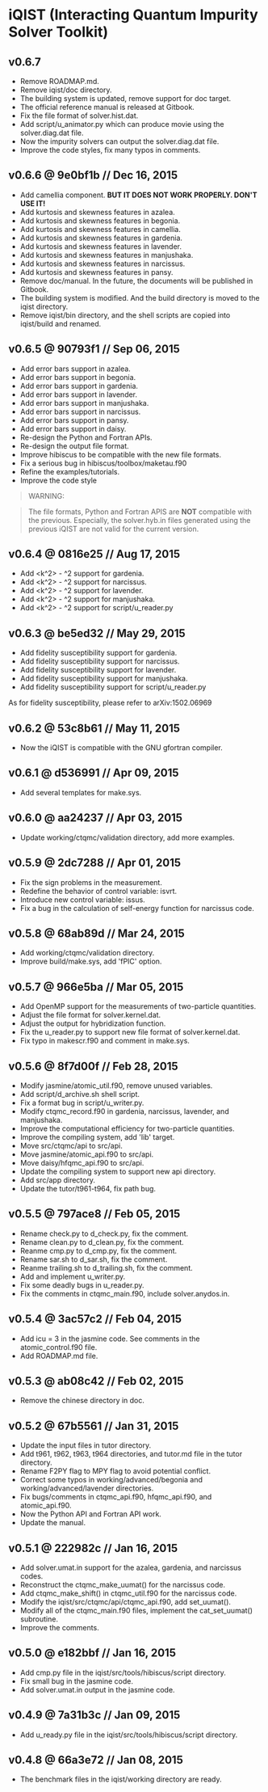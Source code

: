 # iQIST (Interacting Quantum Impurity Solver Toolkit)

## v0.6.7

* Remove ROADMAP.md.
* Remove iqist/doc directory.
* The building system is updated, remove support for doc target.
* The official reference manual is released at Gitbook.
* Fix the file format of solver.hist.dat.
* Add script/u_animator.py which can produce movie using the solver.diag.dat file.
* Now the impurity solvers can output the solver.diag.dat file.
* Improve the code styles, fix many typos in comments.

## v0.6.6 @ 9e0bf1b // Dec 16, 2015

* Add camellia component. **BUT IT DOES NOT WORK PROPERLY. DON'T USE IT!**
* Add kurtosis and skewness features in azalea.
* Add kurtosis and skewness features in begonia.
* Add kurtosis and skewness features in camellia.
* Add kurtosis and skewness features in gardenia.
* Add kurtosis and skewness features in lavender.
* Add kurtosis and skewness features in manjushaka.
* Add kurtosis and skewness features in narcissus.
* Add kurtosis and skewness features in pansy.
* Remove doc/manual. In the future, the documents will be published in Gitbook.
* The building system is modified. And the build directory is moved to the iqist directory.
* Remove iqist/bin directory, and the shell scripts are copied into iqist/build and renamed.

## v0.6.5 @ 90793f1 // Sep 06, 2015

* Add error bars support in azalea.
* Add error bars support in begonia.
* Add error bars support in gardenia.
* Add error bars support in lavender.
* Add error bars support in manjushaka.
* Add error bars support in narcissus.
* Add error bars support in pansy.
* Add error bars support in daisy.
* Re-design the Python and Fortran APIs.
* Re-design the output file format.
* Improve hibiscus to be compatible with the new file formats.
* Fix a serious bug in hibiscus/toolbox/maketau.f90
* Refine the examples/tutorials.
* Improve the code style

> WARNING:

> The file formats, Python and Fortran APIS are **NOT** compatible with the previous. Especially, the solver.hyb.in files generated using the previous iQIST are not valid for the current version.

## v0.6.4 @ 0816e25 // Aug 17, 2015

* Add <k^2> - <k>^2 support for gardenia.
* Add <k^2> - <k>^2 support for narcissus.
* Add <k^2> - <k>^2 support for lavender.
* Add <k^2> - <k>^2 support for manjushaka.
* Add <k^2> - <k>^2 support for script/u\_reader.py

## v0.6.3 @ be5ed32 // May 29, 2015

* Add fidelity susceptibility support for gardenia.
* Add fidelity susceptibility support for narcissus.
* Add fidelity susceptibility support for lavender.
* Add fidelity susceptibility support for manjushaka.
* Add fidelity susceptibility support for script/u\_reader.py

As for fidelity susceptibility, please refer to arXiv:1502.06969

## v0.6.2 @ 53c8b61 // May 11, 2015

* Now the iQIST is compatible with the GNU gfortran compiler.

## v0.6.1 @ d536991 // Apr 09, 2015

* Add several templates for make.sys.

## v0.6.0 @ aa24237 // Apr 03, 2015

* Update working/ctqmc/validation directory, add more examples.

## v0.5.9 @ 2dc7288 // Apr 01, 2015

* Fix the sign problems in the measurement.
* Redefine the behavior of control variable: isvrt.
* Introduce new control variable: issus.
* Fix a bug in the calculation of self-energy function for narcissus code.

## v0.5.8 @ 68ab89d // Mar 24, 2015

* Add working/ctqmc/validation directory.
* Improve build/make.sys, add 'fPIC' option.

## v0.5.7 @ 966e5ba // Mar 05, 2015

* Add OpenMP support for the measurements of two-particle quantities.
* Adjust the file format for solver.kernel.dat.
* Adjust the output for hybridization function.
* Fix the u\_reader.py to support new file format of solver.kernel.dat.
* Fix typo in makescr.f90 and comment in make.sys.

## v0.5.6 @ 8f7d00f // Feb 28, 2015

* Modify jasmine/atomic\_util.f90, remove unused variables.
* Add script/d\_archive.sh shell script.
* Fix a format bug in script/u\_writer.py.
* Modify ctqmc\_record.f90 in gardenia, narcissus, lavender, and manjushaka.
* Improve the computational efficiency for two-particle quantities.
* Improve the compiling system, add 'lib' target.
* Move src/ctqmc/api to src/api.
* Move jasmine/atomic\_api.f90 to src/api.
* Move daisy/hfqmc\_api.f90 to src/api.
* Update the compiling system to support new api directory.
* Add src/app directory.
* Update the tutor/t961-t964, fix path bug.

## v0.5.5 @ 797ace8 // Feb 05, 2015

* Rename check.py to d\_check.py, fix the comment.
* Rename clean.py to d\_clean.py, fix the comment.
* Reanme cmp.py to d\_cmp.py, fix the comment.
* Rename sar.sh to d\_sar.sh, fix the comment.
* Reanme trailing.sh to d\_trailing.sh, fix the comment.
* Add and implement u\_writer.py.
* Fix some deadly bugs in u\_reader.py.
* Fix the comments in ctqmc\_main.f90, include solver.anydos.in.

## v0.5.4 @ 3ac57c2 // Feb 04, 2015

* Add icu = 3 in the jasmine code. See comments in the atomic\_control.f90 file.
* Add ROADMAP.md file.

## v0.5.3 @ ab08c42 // Feb 02, 2015

* Remove the chinese directory in doc.

## v0.5.2 @ 67b5561 // Jan 31, 2015

* Update the input files in tutor directory.
* Add t961, t962, t963, t964 directories, and tutor.md file in the tutor directory.
* Rename F2PY flag to MPY flag to avoid potential conflict.
* Correct some typos in working/advanced/begonia and working/advanced/lavender directories.
* Fix bugs/comments in ctqmc\_api.f90, hfqmc\_api.f90, and atomic\_api.f90.
* Now the Python API and Fortran API work.
* Update the manual.

## v0.5.1 @ 222982c // Jan 16, 2015

* Add solver.umat.in support for the azalea, gardenia, and narcissus codes.
* Reconstruct the ctqmc\_make\_uumat() for the narcissus code.
* Add ctqmc\_make\_shift() in ctqmc\_util.f90 for the narcissus code.
* Modify the iqist/src/ctqmc/api/ctqmc\_api.f90, add set\_uumat().
* Modify all of the ctqmc\_main.f90 files, implement the cat\_set\_uumat() subroutine.
* Improve the comments.

## v0.5.0 @ e182bbf // Jan 16, 2015

* Add cmp.py file in the iqist/src/tools/hibiscus/script directory.
* Fix small bug in the jasmine code.
* Add solver.umat.in output in the jasmine code.

## v0.4.9 @ 7a31b3c // Jan 09, 2015

* Add u\_ready.py file in the iqist/src/tools/hibiscus/script directory.

## v0.4.8 @ 66a3e72 // Jan 08, 2015

* The benchmark files in the iqist/working directory are ready.
